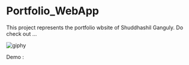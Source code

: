 ﻿# Portfolio_WebApp
This project represents the portfolio wbsite of Shuddhashil Ganguly. Do check out ...

![giphy](https://github.com/SHUDDHASHIL21/Portfolio_WebApp/assets/74821496/20c8debf-5fb8-4c86-a3ce-f337344d2878) 

Demo : 

